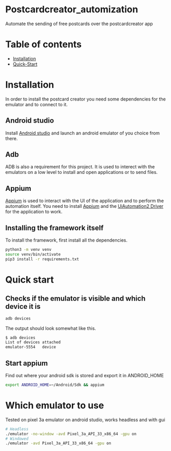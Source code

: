 # Postcardcreator_automization
Automate the sending of free postcards over the postcardcreator app

# Table of contents
* [Installation](#installation)
* [Quick-Start](#quick-start)

# Installation
In order to install the postcard creator you need some dependencies for the emulator and to connect to it.
## Android studio
Install [Android studio](https://developer.android.com/studio) and launch an android emulator of you choice from there.
## Adb
ADB is also a requirement for this project. It is used to interect with the emulators on a low level to install and open applications or to send files.
## Appium
[Appium](http://appium.io/docs/en/2.0/quickstart/install/) is used to interact with the UI of the application and to perform the automation itself. You need to install [Appium](http://appium.io/docs/en/2.0/quickstart/install/) and the [UiAutomation2 Driver](http://appium.io/docs/en/2.0/quickstart/uiauto2-driver/) for the application to work.
## Installing the framework itself
To install the framework, first install all the dependencies.
```bash
python3 -m venv venv
source venv/bin/activate
pip3 install -r requirements.txt
```

# Quick start
## Checks if the emulator is visible and which device it is
```bash
adb devices
```
The output should look somewhat like this.
```bash
$ adb devices                                                     
List of devices attached
emulator-5554   device
```
## Start appium
Find out where your android sdk is stored and export it in ANDROID_HOME
```bash
export ANDROID_HOME=~/Android/Sdk && appium
```

# Which emulator to use
Tested on pixel 3a emulator on android studio, works headless and with gui
```bash
# Headless
./emulator -no-window -avd Pixel_3a_API_33_x86_64 -gpu on
# Windowed
./emulator -avd Pixel_3a_API_33_x86_64 -gpu on
```